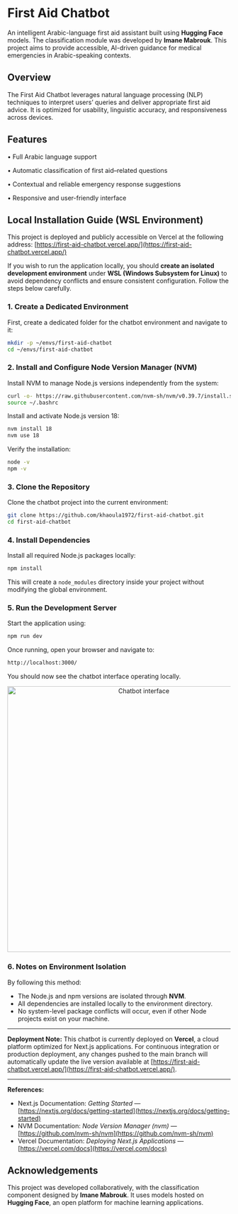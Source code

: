 # First Aid Chatbot

An intelligent Arabic-language first aid assistant built using **Hugging Face** models. The classification module was developed by **Imane Mabrouk**. This project aims to provide accessible, AI-driven guidance for medical emergencies in Arabic-speaking contexts.

## Overview

The First Aid Chatbot leverages natural language processing (NLP) techniques to interpret users’ queries and deliver appropriate first aid advice. It is optimized for usability, linguistic accuracy, and responsiveness across devices.

## Features

• Full Arabic language support

• Automatic classification of first aid–related questions

• Contextual and reliable emergency response suggestions

• Responsive and user-friendly interface

## **Local Installation Guide (WSL Environment)**

This project is deployed and publicly accessible on Vercel at the following address:
[https://first-aid-chatbot.vercel.app/](https://first-aid-chatbot.vercel.app/)

If you wish to run the application locally, you should **create an isolated development environment** under **WSL (Windows Subsystem for Linux)** to avoid dependency conflicts and ensure consistent configuration. Follow the steps below carefully.

### **1. Create a Dedicated Environment**

First, create a dedicated folder for the chatbot environment and navigate to it:

```bash
mkdir -p ~/envs/first-aid-chatbot
cd ~/envs/first-aid-chatbot
```

### **2. Install and Configure Node Version Manager (NVM)**

Install NVM to manage Node.js versions independently from the system:

```bash
curl -o- https://raw.githubusercontent.com/nvm-sh/nvm/v0.39.7/install.sh | bash
source ~/.bashrc
```

Install and activate Node.js version 18:

```bash
nvm install 18
nvm use 18
```

Verify the installation:

```bash
node -v
npm -v
```

### **3. Clone the Repository**

Clone the chatbot project into the current environment:

```bash
git clone https://github.com/khaoula1972/first-aid-chatbot.git
cd first-aid-chatbot
```

### **4. Install Dependencies**

Install all required Node.js packages locally:

```bash
npm install
```

This will create a `node_modules` directory inside your project without modifying the global environment.

### **5. Run the Development Server**

Start the application using:

```bash
npm run dev
```

Once running, open your browser and navigate to:

```bash
http://localhost:3000/
```

You should now see the chatbot interface operating locally.

<p align="center">
  <img src="https://image2url.com/images/1761092101633-b362d7c5-9295-4fed-823d-674e331d06fa.png" alt="Chatbot interface" width="600">
</p>

### **6. Notes on Environment Isolation**

By following this method:

* The Node.js and npm versions are isolated through **NVM**.
* All dependencies are installed locally to the environment directory.
* No system-level package conflicts will occur, even if other Node projects exist on your machine.

---

**Deployment Note:**
This chatbot is currently deployed on **Vercel**, a cloud platform optimized for Next.js applications. For continuous integration or production deployment, any changes pushed to the main branch will automatically update the live version available at [https://first-aid-chatbot.vercel.app/](https://first-aid-chatbot.vercel.app/).

---

**References:**

* Next.js Documentation: *Getting Started* — [https://nextjs.org/docs/getting-started](https://nextjs.org/docs/getting-started)
* NVM Documentation: *Node Version Manager (nvm)* — [https://github.com/nvm-sh/nvm](https://github.com/nvm-sh/nvm)
* Vercel Documentation: *Deploying Next.js Applications* — [https://vercel.com/docs](https://vercel.com/docs)



## Acknowledgements

This project was developed collaboratively, with the classification component designed by **Imane Mabrouk**. It uses models hosted on **Hugging Face**, an open platform for machine learning applications.
